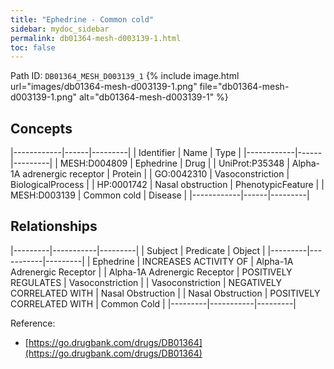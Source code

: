 ```yaml
---
title: "Ephedrine - Common cold"
sidebar: mydoc_sidebar
permalink: db01364-mesh-d003139-1.html
toc: false 
---
```



Path ID: `DB01364_MESH_D003139_1`
{% include image.html url="images/db01364-mesh-d003139-1.png" file="db01364-mesh-d003139-1.png" alt="db01364-mesh-d003139-1" %}

## Concepts

|------------|------|---------|
| Identifier | Name | Type    |
|------------|------|---------|
| MESH:D004809 | Ephedrine | Drug |
| UniProt:P35348 | Alpha-1A adrenergic receptor | Protein |
| GO:0042310 | Vasoconstriction | BiologicalProcess |
| HP:0001742 | Nasal obstruction | PhenotypicFeature |
| MESH:D003139 | Common cold | Disease |
|------------|------|---------|

## Relationships

|---------|-----------|---------|
| Subject | Predicate | Object  |
|---------|-----------|---------|
| Ephedrine | INCREASES ACTIVITY OF | Alpha-1A Adrenergic Receptor |
| Alpha-1A Adrenergic Receptor | POSITIVELY REGULATES | Vasoconstriction |
| Vasoconstriction | NEGATIVELY CORRELATED WITH | Nasal Obstruction |
| Nasal Obstruction | POSITIVELY CORRELATED WITH | Common Cold |
|---------|-----------|---------|

Reference: 
  - [https://go.drugbank.com/drugs/DB01364](https://go.drugbank.com/drugs/DB01364)
